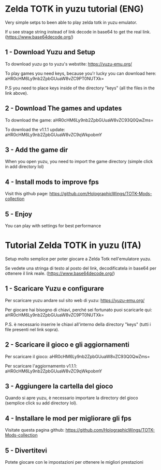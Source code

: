 # Zelda TOTK in yuzu tutorial (ENG)

Very simple setps to been able to play zelda totk in yuzu emulator.

If u see strage string instead of link decode in base64 to get the real link. (https://www.base64decode.org/)




## 1 - Download Yuzu and Setup

To download yuzu go to yuzu's webstite: https://yuzu-emu.org/

To play games you need keys, because you'r lucky you can download here: aHR0cHM6Ly9nb2ZpbGUuaW8vZC9PT0NUTXk=

P.S you need to place keys inside of the directory "keys" (all the files in the link above).

## 2 - Download The games and updates

To download the game: aHR0cHM6Ly9nb2ZpbGUuaW8vZC93Q0QwZms=

To download the v1.1.1 update: aHR0cHM6Ly9nb2ZpbGUuaW8vZC9qWkpobmY

## 3 - Add the game dir

When you open yuzu, you need to import the game directory (simple click in add directory lol)

## 4 - Install mods to improve fps

Visit this github page: https://github.com/HolographicWings/TOTK-Mods-collection

## 5 - Enjoy

You can play with settings for best performance


# Tutorial Zelda TOTK in yuzu (ITA)

Setup molto semplice per poter giocare a Zelda Totk nell'emulatore yuzu.

Se vedete una stringa di testo al posto del link, decodificatela in base64 per ottenere il link reale. (https://www.base64decode.org/)
## 1 - Scaricare Yuzu e configurare

Per scaricare yuzu andare sul sito web di yuzu: https://yuzu-emu.org/

Per giocare hai bisogno di chiavi, perché sei fortunato puoi scaricarle qui: aHR0cHM6Ly9nb2ZpbGUuaW8vZC9PT0NUTXk=

P.S. è necessario inserire le chiavi all'interno della directory "keys" (tutti i file presenti nel link sopra).
## 2 - Scaricare il gioco e gli aggiornamenti

Per scaricare il gioco: aHR0cHM6Ly9nb2ZpbGUuaW8vZC93Q0QwZms=

Per scaricare l'aggiornamento v1.1.1: aHR0cHM6Ly9nb2ZpbGUuaW8vZC9qWkpobmY
## 3 - Aggiungere la cartella del gioco

Quando si apre yuzu, è necessario importare la directory del gioco (semplice click su add directory lol).
## 4 - Installare le mod per migliorare gli fps

Visitate questa pagina github: https://github.com/HolographicWings/TOTK-Mods-collection
## 5 - Divertitevi

Potete giocare con le impostazioni per ottenere le migliori prestazioni
